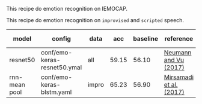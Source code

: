 This recipe do emotion recognition on IEMOCAP.

This recipe do emotion recognition on `improvised` and `scripted` speech.

| model | config | data |  acc | baseline | reference| ngpus | front end |
| ---   | ---    | ---  |  --- | ---      |  ---     | --- | --- |
| resnet50 | conf/emo-keras-resnet50.ymal | all | 59.15 | 56.10 | [Neumann and Vu (2017)](https://arxiv.org/abs/1706.00612) | 1 | delta |
| rnn-mean pool | conf/emo-keras-blstm.yaml | impro |  65.23 | 56.90 | [Mirsamadi et al. (2017)](https://personal.utdallas.edu/~mirsamadi/files/mirsamadi17a.pdf) | 1 | delta |
